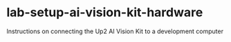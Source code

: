 # lab-setup-ai-vision-kit-hardware
Instructions on connecting the Up2 AI Vision Kit to a development computer
